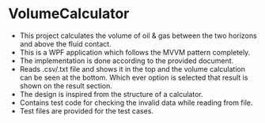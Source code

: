 # VolumeCalculator
- This project calculates the volume of oil & gas between the two horizons and above the fluid contact. 
- This is a WPF application which follows the MVVM pattern completely.
- The implementation is done according to the provided document.
- Reads .csv/.txt file and shows it in the top and the volume calculation can be seen at the bottom. Which ever option is selected that result is shown on the result section.
- The design is inspired from the structure of a calculator.
- Contains test code for checking the invalid data while reading from file.
- Test files are provided for the test cases.
